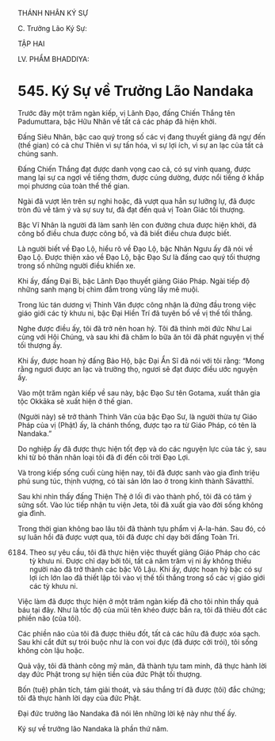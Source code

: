 THÁNH NHÂN KÝ SỰ

C. Trưởng Lão Ký Sự:

TẬP HAI

LV. PHẨM BHADDIYA:

# 545. Ký Sự về Trưởng Lão Nandaka

Trước đây một trăm ngàn kiếp, vị Lãnh Đạo, đấng Chiến Thắng tên Padumuttara, bậc Hữu Nhãn về tất cả các pháp đã hiện khởi.

Đấng Siêu Nhân, bậc cao quý trong số các vị đang thuyết giảng đã ngự đến (thế gian) có cả chư Thiên vì sự tấn hóa, vì sự lợi ích, vì sự an lạc của tất cả chúng sanh.

Đấng Chiến Thắng đạt được danh vọng cao cả, có sự vinh quang, được mang lại sự ca ngợi về tiếng thơm, được cúng dường, được nổi tiếng ở khắp mọi phương của toàn thể thế gian.

Ngài đã vượt lên trên sự nghi hoặc, đã vượt qua hẳn sự lưỡng lự, đã được tròn đủ về tâm ý và sự suy tư, đã đạt đến quả vị Toàn Giác tối thượng.

Bậc Vĩ Nhân là người đã làm sanh lên con đường chưa được hiện khởi, đã công bố điều chưa được công bố, và đã biết điều chưa được biết.

Là người biết về Đạo Lộ, hiểu rõ về Đạo Lộ, bậc Nhân Ngưu ấy đã nói về Đạo Lộ. Được thiện xảo về Đạo Lộ, bậc Đạo Sư là đấng cao quý tối thượng trong số những người điều khiển xe.

Khi ấy, đấng Đại Bi, bậc Lãnh Đạo thuyết giảng Giáo Pháp. Ngài tiếp độ những sanh mạng bị chìm đắm trong vũng lầy mê muội.

Trong lúc tán dương vị Thinh Văn được công nhận là đứng đầu trong việc giáo giới các tỳ khưu ni, bậc Đại Hiền Trí đã tuyên bố về vị thế tối thắng.

Nghe được điều ấy, tôi đã trở nên hoan hỷ. Tôi đã thỉnh mời đức Như Lai cùng với Hội Chúng, và sau khi đã chăm lo bữa ăn tôi đã phát nguyện vị thế tối thượng ấy.

Khi ấy, được hoan hỷ đấng Bảo Hộ, bậc Đại Ẩn Sĩ đã nói với tôi rằng: “Mong rằng ngươi được an lạc và trường thọ, ngươi sẽ đạt được điều ước nguyện ấy.

Vào một trăm ngàn kiếp về sau này, bậc Đạo Sư tên Gotama, xuất thân gia tộc Okkāka sẽ xuất hiện ở thế gian.

(Người này) sẽ trở thành Thinh Văn của bậc Đạo Sư, là người thừa tự Giáo Pháp của vị (Phật) ấy, là chánh thống, được tạo ra từ Giáo Pháp, có tên là Nandaka.”

Do nghiệp ấy đã được thực hiện tốt đẹp và do các nguyện lực của tác ý, sau khi từ bỏ thân nhân loại tôi đã đi đến cõi trời Đạo Lợi.

Và trong kiếp sống cuối cùng hiện nay, tôi đã được sanh vào gia đình triệu phú sung túc, thịnh vượng, có tài sản lớn lao ở trong kinh thành Sāvatthī.

Sau khi nhìn thấy đấng Thiện Thệ ở lối đi vào thành phố, tôi đã có tâm ý sửng sốt. Vào lúc tiếp nhận tu viện Jeta, tôi đã xuất gia vào đời sống không gia đình.

Trong thời gian không bao lâu tôi đã thành tựu phẩm vị A-la-hán. Sau đó, có sự luân hồi đã được vượt qua, tôi đã được chỉ dạy bởi đấng Toàn Tri.

6184. Theo sự yêu cầu, tôi đã thực hiện việc thuyết giảng Giáo Pháp cho các tỳ khưu ni. Được chỉ dạy bởi tôi, tất cả năm trăm vị ni ấy không thiếu người nào đã trở thành các bậc Vô Lậu. Khi ấy, được hoan hỷ bậc có sự lợi ích lớn lao đã thiết lập tôi vào vị thế tối thắng trong số các vị giáo giới các tỳ khưu ni.

Việc làm đã được thực hiện ở một trăm ngàn kiếp đã cho tôi nhìn thấy quả báu tại đây. Như là tốc độ của mũi tên khéo được bắn ra, tôi đã thiêu đốt các phiền não (của tôi).

Các phiền não của tôi đã được thiêu đốt, tất cả các hữu đã được xóa sạch. Sau khi cắt đứt sự trói buộc như là con voi đực (đã được cởi trói), tôi sống không còn lậu hoặc.

Quả vậy, tôi đã thành công mỹ mãn, đã thành tựu tam minh, đã thực hành lời dạy đức Phật trong sự hiện tiền của đức Phật tối thượng.

Bốn (tuệ) phân tích, tám giải thoát, và sáu thắng trí đã được (tôi) đắc chứng; tôi đã thực hành lời dạy của đức Phật.

Đại đức trưởng lão Nandaka đã nói lên những lời kệ này như thế ấy.

Ký sự về trưởng lão Nandaka là phần thứ năm.
